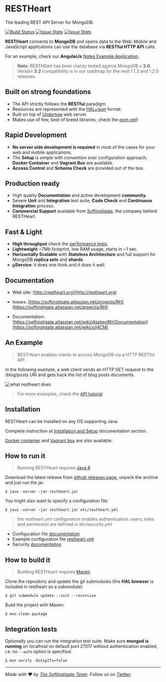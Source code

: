 RESTHeart 
=========

The leading REST API Server for MongoDB.

[![Build Status](https://travis-ci.org/SoftInstigate/restheart.svg?branch=develop)](https://travis-ci.org/SoftInstigate/restheart)
[![Issue Stats](http://issuestats.com/github/SoftInstigate/restheart/badge/pr)](http://issuestats.com/github/SoftInstigate/restheart)
[![Issue Stats](http://issuestats.com/github/SoftInstigate/restheart/badge/issue)](http://issuestats.com/github/SoftInstigate/restheart)

**RESTHeart** connects to **MongoDB** and opens data to the Web: Mobile and JavaScript applications can use the database via **RESTful HTTP API** calls.

For an example, check our **AngularJs** [Notes Example Application](https://github.com/softinstigate/restheart-notes-example).

> **Note**: RESTHEart has been mainly tested against MongoDB v **3.0**. Version **3.2** compatibility is in our roadmap for the next 1.1.3 and 1.2.0 releases.

Built on strong foundations
----
* The API strictly follows the **RESTful** paradigm.
* Resources are represented with the [HAL+json](https://softinstigate.atlassian.net/wiki/x/UICM) format.
* Built on top of [Undertow](http://undertow.io) web server.
* Makes use of few, best of breed libraries, check the [pom.xml](https://github.com/SoftInstigate/restheart/blob/master/pom.xml)!

Rapid Development
----
* **No server side development is required** in most of the cases for your web and mobile applications.
* The **Setup** is simple with convention over configuration approach; **Docker Container** and **Vagrant Box** are available.
* **Access Control** and **Schema Check** are provided out of the box.

Production ready
----
* High quality **Documentation** and active development **community**.
* Severe **Unit** and **Integration** test suite, **Code Check** and **Continuous Integration** process.
* **Commercial Support** available from [SoftInstigate](http://www.softinstigate.com), the company behind RESTHeart.

Fast & Light
----

* **High throughput** check the [performance tests](https://softinstigate.atlassian.net/wiki/x/gICM).
* **Lightweight** ~7Mb footprint, low RAM usage, starts in ~1 sec.
* **Horizontally Scalable** with **Stateless Architecture** and full support for MongoDB **replica sets** and **shards**.
* **µService**: it does one think and it does it well.


Documentation
----
* Web site: [http://restheart.org](http://restheart.org)

* Issues: [https://softinstigate.atlassian.net/projects/RH](https://softinstigate.atlassian.net/projects/RH)

* Documentation: [https://softinstigate.atlassian.net/wiki/display/RH/Documentation](https://softinstigate.atlassian.net/wiki/x/l4CM)

An Example
----

> RESTHeart enables clients to access MongoDB via a HTTP RESTful API


In the following example, a web client sends an HTTP GET request to the /blog/posts URI and gets back the list of blog posts documents.


![what restheart does](http://restheart.org/images/what%20restheart%20does.png)

> For more examples, check the [API tutorial](https://softinstigate.atlassian.net/wiki/x/GICM) 

Installation
---

RESTHeart can be installed on any OS supporting Java.

Complete instruction at [Installation and Setup](https://softinstigate.atlassian.net/wiki/x/FICM) documentation section.

[Docker container](https://hub.docker.com/r/softinstigate/restheart/) and [Vagrant box](https://github.com/SoftInstigate/restheart-vagrant) are also available.


How to run it
---

> Running RESTHeart requires [Java 8](http://www.oracle.com/technetwork/java/javase/downloads/index.html)

Download the latest release from [github releases page](https://github.com/SoftInstigate/restheart/releases/latest), unpack the archive and just run the jar.

	$ java -server -jar restheart.jar

You might also want to specify a configuration file:

	$ java -server -jar restheart.jar etc/restheart.yml

> the restheart.yml configuration enables authentication: users, roles and permission are defined in etc/security.yml

* Configuration file [documentation](https://softinstigate.atlassian.net/wiki/x/JYCM)
* Example configuration file [restheart.yml](https://softinstigate.atlassian.net/wiki/x/VQC9)
* Security [documentation](https://softinstigate.atlassian.net/wiki/x/W4CM)

How to build it
---

> Building RESTHeart requires [Maven](http://www.oracle.com/technetwork/java/javase/downloads/index.html).

Clone the repository and update the git submodules (the __HAL browser__ is included in restheart as a submodule):

    $ git submodule update --init --recursive

Build the project with Maven:

    $ mvn clean package

Integration tests
---

Optionally you can run the integration test suite. Make sure __mongod is running__ on localhost on default port 27017 without authentication enabled, i.e. no `--auth` option is specified.

    $ mvn verify -DskipITs=false

<hr></hr>

_Made with :heart: by [The SoftInstigate Team](http://www.softinstigate.com/). Follow us on [Twitter](https://twitter.com/softinstigate)_.
